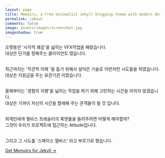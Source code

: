 ```yaml
---
layout: page
title: Memoirs, a free minimalist Jekyll blogging theme with modern design 
permalink: /about
comments: false
image: assets/images/screenshot.jpg
imageshadow: true
---
```


오랫동안 '시각적 쾌감'을 넓히는 VFX작업을 해왔습니다.<br>
대상은 단가를 정해주는 클라이언트 였습니다.<br><br>

최근까지는 '직관적 이해 '을 돕기 위해서 설익은 기술로 이런저런 시도들을 하였습니다.<br>
대상은 지원금을 주는 유관기관 이였습니다.<br><br>

올해부터는 '경험의 지평'을 넓히는 작업을 하기 위해 고민하는 시간을 아끼지 않겠습니다.<br>
대상은 기꺼이 자신의 시간을 할애해 주는 관객들이 될 것 입니다.<br><br>

외계인에게 엘비스 프레슬리의  록앤롤을 들려주려면 어떻게 해야할까?<br>
‌그것이 우리가  프로젝트에 접근하는 Atitude입니다.<br><br>

‌그리고 그 시도를 '스페이스 엘비스' 라고 부르기로 했습니다.<br>

<a target="_blank" href="https://bootstrapstarter.com/jekyll-theme-memoirs/" class="btn btn-dark"> Get Memoirs for Jekyll &rarr;</a>

